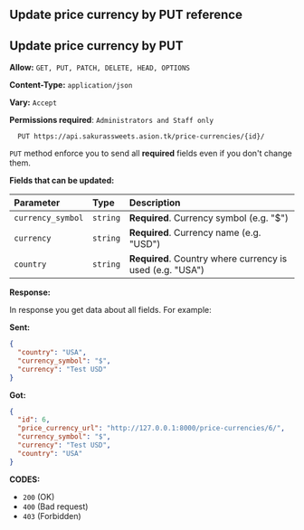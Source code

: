 ## Update price currency by PUT reference

## Update price currency by PUT

**Allow:** `GET, PUT, PATCH, DELETE, HEAD, OPTIONS`

**Content-Type:** `application/json`

**Vary:** `Accept`

**Permissions required**: `Administrators and Staff only`

```
  PUT https://api.sakurassweets.asion.tk/price-currencies/{id}/
```

`PUT` method enforce you to send all **required** fields even if you don't change them.

**Fields that can be updated:**

| Parameter         | Type     | Description                                               |
| :---------------- | :------- | :-------------------------------------------------------- |
| `currency_symbol` | `string` | **Required**. Currency symbol (e.g. "$")                  |
| `currency`        | `string` | **Required**. Currency name (e.g. "USD")                  |
| `country`         | `string` | **Required**. Country where currency is used (e.g. "USA") |

**Response:**

In response you get data about all fields. For example:

**Sent:**

```json
{
  "country": "USA",
  "currency_symbol": "$",
  "currency": "Test USD"
}
```

**Got:**

```json
{
  "id": 6,
  "price_currency_url": "http://127.0.0.1:8000/price-currencies/6/",
  "currency_symbol": "$",
  "currency": "Test USD",
  "country": "USA"
}
```

**CODES:**

- `200` (OK)
- `400` (Bad request)
- `403` (Forbidden)
